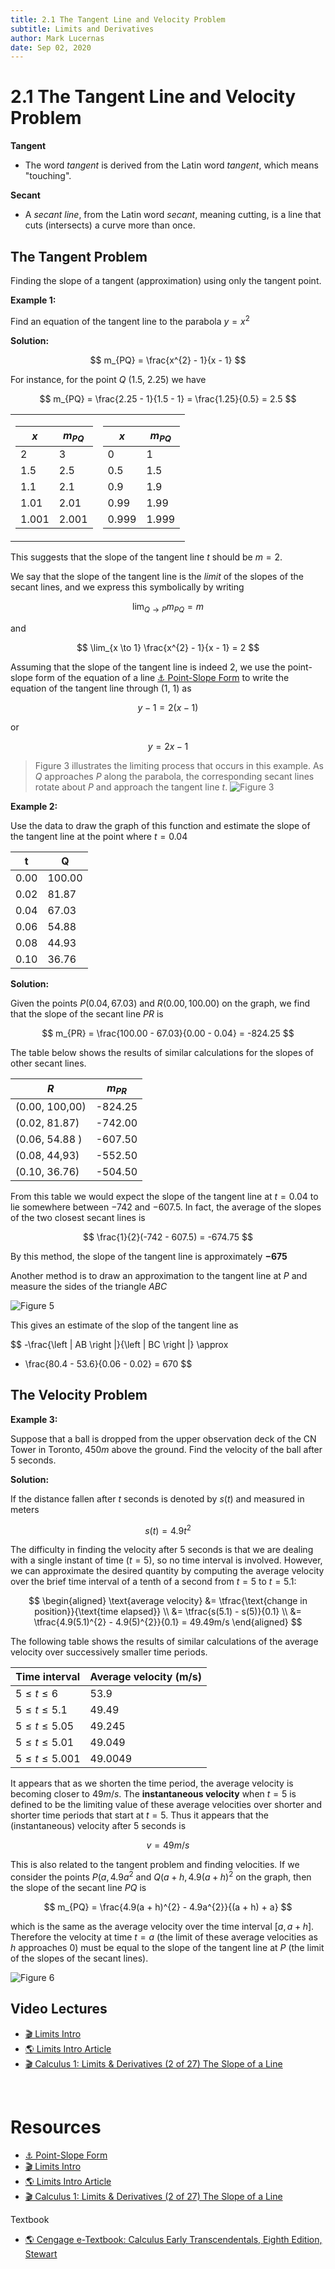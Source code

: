 ```yaml
---
title: 2.1 The Tangent Line and Velocity Problem
subtitle: Limits and Derivatives
author: Mark Lucernas
date: Sep 02, 2020
---
```



# 2.1 The Tangent Line and Velocity Problem

<a name="tangent-term">**Tangent**</a>

- The word _tangent_ is derived from the Latin word _tangent_, which means
  "touching".

<a name="secant-term">**Secant**</a>

- A _secant line_, from the Latin word _secant_, meaning cutting, is a line that
  cuts (intersects) a curve more than once.

## The Tangent Problem

Finding the slope of a tangent (approximation) using only the tangent point.

**Example 1:**

Find an equation of the tangent line to the parabola $y = x^{2}$

**Solution:**

$$
m_{PQ} = \frac{x^{2} - 1}{x - 1}
$$

For instance, for the point $Q$ (1.5, 2.25) we have

$$
m_{PQ} = \frac{2.25 - 1}{1.5 - 1} = \frac{1.25}{0.5} = 2.5
$$

<center>

<table>
<tr><td>

| $x$   | $m_{PQ}$ |
|-------|----------|
| 2     | 3        |
| 1.5   | 2.5      |
| 1.1   | 2.1      |
| 1.01  | 2.01     |
| 1.001 | 2.001    |

</td><td>

| $x$   | $m_{PQ}$ |
|-------|----------|
| 0     | 1        |
| 0.5   | 1.5      |
| 0.9   | 1.9      |
| 0.99  | 1.99     |
| 0.999 | 1.999    |

</td></tr>
</table>

</center>

This suggests that the slope of the tangent line $t$ should be $m = 2$.

We say that the slope of the tangent line is the _limit_ of the slopes of the
secant lines, and we express this symbolically by writing

$$
\lim_{Q \to P} m_{PQ} = m
$$

and

$$
\lim_{x \to 1} \frac{x^{2} - 1}{x - 1} = 2
$$

Assuming that the slope of the tangent line is indeed 2, we use the point-slope
form of the equation of a line [⚓ Point-Slope Form](../../../../spring-2020/MATH-141/notes/ch-2#point-slope-form-term)
to write the equation of the tangent line through (1, 1) as

$$
y - 1 = 2(x - 1)
$$

or

$$
y = 2x - 1
$$

> Figure 3 illustrates the limiting process that occurs in this example. As $Q$
approaches $P$ along the parabola, the corresponding secant lines rotate about
$P$ and approach the tangent line $t$.
![Figure 3](../../../../../files/fall-2020/MATH-150/chapter-2/2.1_figure_3.png)

**Example 2:**

Use the data to draw the graph of this function and estimate the slope of the
tangent line at the point where $t = 0.04$

<center>

| t    | Q      |
|------|--------|
| 0.00 | 100.00 |
| 0.02 | 81.87  |
| 0.04 | 67.03  |
| 0.06 | 54.88  |
| 0.08 | 44.93  |
| 0.10 | 36.76  |

</center>

**Solution:**

Given the points $P(0.04, 67.03)$ and $R(0.00, 100.00)$ on the graph, we find
that the slope of the secant line $PR$ is

$$
m_{PR} = \frac{100.00 - 67.03}{0.00 - 0.04} = -824.25
$$

The table below shows the results of similar calculations for the slopes of
other secant lines.

<center>

| $R$            | $m_{PR}$ |
|----------------|----------|
| (0.00, 100,00) | -824.25  |
| (0.02, 81.87)  | -742.00  |
| (0.06, 54.88 ) | -607.50  |
| (0.08, 44,93)  | -552.50  |
| (0.10, 36.76)  | -504.50  |

</center>

From this table we would expect the slope of the tangent line at $t=  0.04$ to
lie somewhere between $-742$ and $-607.5$. In fact, the average of the slopes of
the two closest secant lines is

$$
\frac{1}{2}(-742 - 607.5) = -674.75
$$

By this method, the slope of the tangent line is approximately $\mathbf{-675}$

Another method is to draw an approximation to the tangent line at $P$ and
measure the sides of the triangle $ABC$

![Figure 5](../../../../../files/fall-2020/MATH-150/chapter-2/2.1_figure_5.png)

This gives an estimate of the slop of the tangent line as

$$
-\frac{\left | AB \right |}{\left | BC \right |} \approx
- \frac{80.4 - 53.6}{0.06 - 0.02} = 670
$$

## The Velocity Problem

**Example 3:**

Suppose that a ball is dropped from the upper observation deck of the CN Tower
in Toronto, $450 m$ above the ground. Find the velocity of the ball after 5
seconds.

**Solution:**

If the distance fallen after $t$ seconds is denoted by $s(t)$ and measured in
meters

$$
s(t) = 4.9t^{2}
$$

The difficulty in finding the velocity after 5 seconds is that we are dealing
with a single instant of time $(t = 5)$, so no time interval is involved.
However, we can approximate the desired quantity by computing the average
velocity over the brief time interval of a tenth of a second from $t = 5$ to $t
= 5.1$:

$$
\begin{aligned}
\text{average velocity} &= \tfrac{\text{change in position}}{\text{time elapsed}} \\
                        &= \tfrac{s(5.1) - s(5)}{0.1} \\
                        &= \tfrac{4.9(5.1)^{2} - 4.9(5)^{2}}{0.1} = 49.49m/s
\end{aligned}
$$

The following table shows the results of similar calculations of the average
velocity over successively smaller time periods.

<center>

| **Time interval**   | **Average velocity** (m/s) |
|---------------------|----------------------------|
| $5 \le t \le 6$     | 53.9                       |
| $5 \le t \le 5.1$   | 49.49                      |
| $5 \le t \le 5.05$  | 49.245                     |
| $5 \le t \le 5.01$  | 49.049                     |
| $5 \le t \le 5.001$ | 49.0049                    |

</center>

It appears that as we shorten the time period, the average velocity is becoming
closer to $49m/s$. The **instantaneous velocity** when $t = 5$ is defined to be
the limiting value of these average velocities over shorter and shorter time
periods that start at $t = 5$. Thus it appears that the (instantaneous)
velocity after 5 seconds is

$$
v = 49m/s
$$

This is also related to the tangent problem and finding velocities. If we
consider the points $P(a, 4.9a^{2}$ and $Q(a + h, 4.9(a + h)^{2}$ on the graph,
then the slope of the secant line $PQ$ is

$$
m_{PQ} = \frac{4.9(a + h)^{2} - 4.9a^{2}}{(a + h) + a}
$$

which is the same as the average velocity over the time interval $[a, a + h]$.
Therefore the velocity at time $t = a$ (the limit of these average velocities as
$h$ approaches $0$) must be equal to the slope of the tangent line at $P$ (the
limit of the slopes of the secant lines).

![Figure 6](../../../../../files/fall-2020/MATH-150/chapter-2/2.1_figure_6.png)


## Video Lectures

- [🎬 Limits Intro](https://www.khanacademy.org/math/ap-calculus-ab/ab-limits-new/ab-1-2/v/introduction-to-limits-hd)
- [🌎 Limits Intro Article](https://www.khanacademy.org/math/ap-calculus-ab/ab-limits-new/ab-1-2/a/limits-intro)
- [🎬 Calculus 1: Limits & Derivatives (2 of 27) The Slope of a Line](https://www.youtube.com/watch?v=723jsxCO7Oc)


<br>

# Resources

- [⚓ Point-Slope Form](../../../../spring-2020/MATH-141/notes/ch-2#point-slope-form-term)
- [🎬 Limits Intro](https://www.khanacademy.org/math/ap-calculus-ab/ab-limits-new/ab-1-2/v/introduction-to-limits-hd)
- [🌎 Limits Intro Article](https://www.khanacademy.org/math/ap-calculus-ab/ab-limits-new/ab-1-2/a/limits-intro)
- [🎬 Calculus 1: Limits & Derivatives (2 of 27) The Slope of a Line](https://www.youtube.com/watch?v=723jsxCO7Oc)

Textbook

+ [🌎 Cengage e-Textbook: Calculus Early Transcendentals, Eighth Edition, Stewart](https://webassign.com/)

